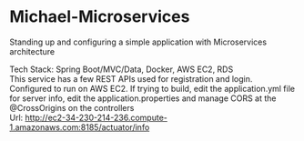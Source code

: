 # Michael-Microservices
Standing up and configuring a simple application with Microservices architecture

Tech Stack: Spring Boot/MVC/Data, Docker, AWS EC2, RDS<br>
This service has a few REST APIs used for registration and login. <br>
Configured to run on AWS EC2. If trying to build, edit the application.yml file for server info, edit the application.properties and manage CORS at the @CrossOrigins on the controllers <br>
Url: http://ec2-34-230-214-236.compute-1.amazonaws.com:8185/actuator/info <br>

